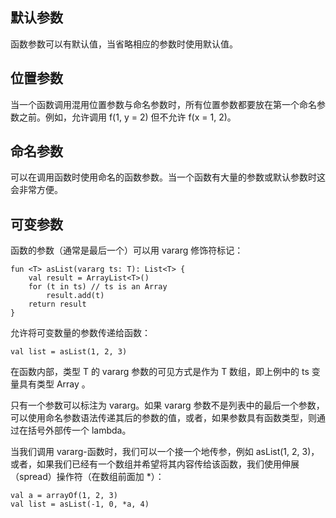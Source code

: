 ## 默认参数

函数参数可以有默认值，当省略相应的参数时使用默认值。

## 位置参数

当一个函数调用混用位置参数与命名参数时，所有位置参数都要放在第一个命名参数之前。例如，允许调用 f(1, y = 2) 但不允许 f(x = 1, 2)。

## 命名参数

可以在调用函数时使用命名的函数参数。当一个函数有大量的参数或默认参数时这会非常方便。

## 可变参数

函数的参数（通常是最后一个）可以用 vararg 修饰符标记：

```
fun <T> asList(vararg ts: T): List<T> {
    val result = ArrayList<T>()
    for (t in ts) // ts is an Array
        result.add(t)
    return result
}
```

允许将可变数量的参数传递给函数：

```
val list = asList(1, 2, 3)
```

在函数内部，类型 T 的 vararg 参数的可见方式是作为 T 数组，即上例中的 ts 变量具有类型 Array <out T>。

只有一个参数可以标注为 vararg。如果 vararg 参数不是列表中的最后一个参数， 可以使用命名参数语法传递其后的参数的值，或者，如果参数具有函数类型，则通过在括号外部传一个 lambda。

当我们调用 vararg-函数时，我们可以一个接一个地传参，例如 asList(1, 2, 3)，或者，如果我们已经有一个数组并希望将其内容传给该函数，我们使用伸展（spread）操作符（在数组前面加 *）：

```
val a = arrayOf(1, 2, 3)
val list = asList(-1, 0, *a, 4)
```
